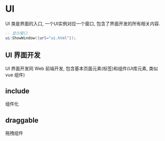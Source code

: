 
# UI

UI 类是界面的入口, 一个UI实例对应一个窗口, 包含了界面开发的所有相关内容.

```lua
-- 显示窗口
ui:ShowWindow({url="ui.html"});
```

## UI 界面开发

UI 界面开发同 Web 前端开发, 包含基本页面元素(标签)和组件(UI库元素, 类似 vue 组件)

## include

组件化

## draggable

拖拽组件
